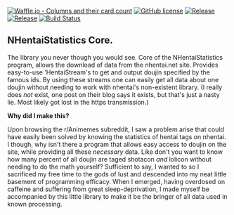 [![Waffle.io - Columns and their card count](https://badge.waffle.io/IS-BODAND/nhstatistics-core.svg?columns=all&style=flat-square)](https://waffle.io/IS-BODAND/nhstatistics-core)
[![GitHub license](https://img.shields.io/badge/license-Apache%20License%202.0-blue.svg?style=flat-square)](http://www.apache.org/licenses/LICENSE-2.0)
[![Release](https://jitpack.io/v/IS-BODAND/nhstatistics-core.svg?style=flat-square)](https://jitpack.io/#IS-BODAND/nhstatistics-core)
[![Release](https://jitpack.io/v/org.bitbucket.bodand/nhstatistics-core.svg?style=flat-square)](https://jitpack.io/#org.bitbucket.bodand/nhstatistics-core)
[![Build Status](https://travis-ci.org/IS-BODAND/nhstatistics-core.svg?branch=devel-1.3&style=flat-square)](https://travis-ci.org/IS-BODAND/nhstatistics-core)

NHentaiStatistics Core. 
--
The library you never though you would see. Core of the NHentaiStatistics program, allows the 
download of data from the nhentai.net site. Provides easy-to-use 'HentaiStream's to get and output doujin specified 
by the famous ids. By using these streams one can easily get all data about one doujin without needing to work with 
nhentai's non-existent library. (I really does *not* exist, one post on their blog says it exists, but that's just 
a nasty lie. Most likely got lost in the https transmission.)  

**Why did I make this?**  

Upon browsing the r/Animemes subreddit, I saw a problem arise that could have easily been solved by knowing the 
statistics of hentai tags on nhentai. I though, why isn't there a program that allows easy access to doujin on the site,
while providing all these *necessary* data. Like don't you want to know how many percent of all doujin are taged 
shotacon *and* lolicon without needing to do the math yourself? Sufficient to say, I wanted to so I sacrificed my 
free time to the gods of lust and descended into my neat little basement of programming efficacy. When I emerged, 
having overdosed on caffeine and suffering from great sleep-deprivation, I made myself be accompanied by this little 
library to make it be the bringer of all data used in known processing. 
